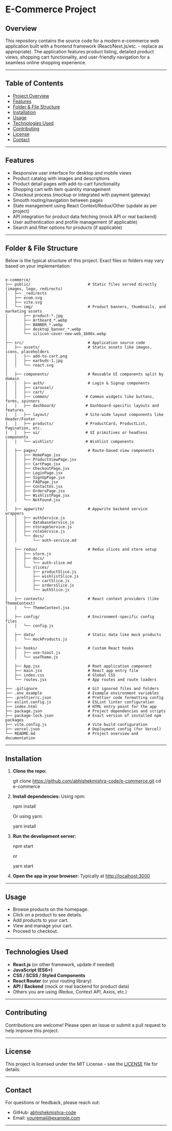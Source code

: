 # E-Commerce Project

## Overview

This repository contains the source code for a modern e-commerce web application built with a frontend framework (React/Next.js/etc. - replace as appropriate). The application features product listing, detailed product views, shopping cart functionality, and user-friendly navigation for a seamless online shopping experience.

---

## Table of Contents

- [Project Overview](#overview)
- [Features](#features)
- [Folder & File Structure](#folder--file-structure)
- [Installation](#installation)
- [Usage](#usage)
- [Technologies Used](#technologies-used)
- [Contributing](#contributing)
- [License](#license)
- [Contact](#contact)

---

## Features

- Responsive user interface for desktop and mobile views
- Product catalog with images and descriptions
- Product detail pages with add-to-cart functionality
- Shopping cart with item quantity management
- Checkout process (mockup or integrated with payment gateway)
- Smooth routing/navigation between pages
- State management using React Context/Redux/Other (update as per project)
- API integration for product data fetching (mock API or real backend)
- User authentication and profile management (if applicable)
- Search and filter options for products (if applicable)

---

## Folder & File Structure

Below is the typical structure of this project. Exact files or folders may vary based on your implementation:

```plaintext

e-commerce/
├── public/                         # Static files served directly (images, logo, redirects)
│   ├── _redirects
│   ├── ecom.svg
│   ├── vite.svg
│   └── img/                        # Product banners, thumbnails, and marketing assets
│       ├── product-*.jpg
│       ├── Artboard_*.webp
│       ├── BANNER_*.webp
│       ├── desktop_banner_*.webp
│       └── silicon-cover-new-web_1600x.webp
│
├── src/                            # Application source code
│   ├── assets/                     # Static assets like images, icons, placeholders
│   │   ├── add-to-cart.png
│   │   ├── earbuds-1.jpg
│   │   └── react.svg
│
│   ├── components/                 # Reusable UI components split by domain
│   │   ├── auth/                   # Login & Signup components
│   │   ├── carousel/
│   │   ├── cart/
│   │   ├── common/                # Common widgets like buttons, forms, spinners
│   │   ├── dashboard/             # Dashboard-specific layouts and features
│   │   ├── layout/                # Site-wide layout components like Header/Footer
│   │   ├── products/              # ProductCard, ProductList, Pagination, etc.
│   │   ├── ui/                    # UI primitives or headless components
│   │   └── wishlist/              # Wishlist components
│
│   ├── pages/                      # Route-based view components
│   │   ├── HomePage.jsx
│   │   ├── ProductViewPage.jsx
│   │   ├── CartPage.jsx
│   │   ├── CheckoutPage.jsx
│   │   ├── LoginPage.jsx
│   │   ├── SignUpPage.jsx
│   │   ├── FAQPage.jsx
│   │   ├── ContactUs.jsx
│   │   ├── OrdersPage.jsx
│   │   ├── WishlistPage.jsx
│   │   └── NotFound.jsx
│
│   ├── appwrite/                   # Appwrite backend service wrappers
│   │   ├── authService.js
│   │   ├── databaseService.js
│   │   ├── storageService.js
│   │   ├── roleService.js
│   │   └── docs/
│   │       └── auth-service.md
│
│   ├── redux/                      # Redux slices and store setup
│   │   ├── store.js
│   │   ├── docs/
│   │   │   └── auth-slice.md
│   │   └── slices/
│   │       ├── productSlice.js
│   │       ├── wishlistSlice.js
│   │       ├── cartSlice.js
│   │       ├── ordersSlice.js
│   │       └── authSlice.js
│
│   ├── contexts/                   # React context providers (like ThemeContext)
│   │   └── ThemeContext.jsx
│
│   ├── config/                     # Environment-specific config files
│   │   └── config.js
│
│   ├── data/                       # Static data like mock products
│   │   └── mockProducts.js
│
│   ├── hooks/                      # Custom React hooks
│   │   ├── use-toast.js
│   │   └── useTheme.js
│
│   ├── App.jsx                     # Root application component
│   ├── main.jsx                    # React app entry file
│   ├── index.css                   # Global CSS
│   └── routes.jsx                  # App routes and route loaders
│
├── .gitignore                      # Git ignored files and folders
├── .env_example                    # Example environment variables
├── .prettierrc.json                # Prettier code formatting config
├── eslint.config.js                # ESLint linter configuration
├── index.html                      # HTML entry point for the app
├── package.json                    # Project dependencies and scripts
├── package-lock.json               # Exact version of installed npm packages
├── vite.config.js                  # Vite build configuration
├── vercel.json                     # Deployment config (for Vercel)
└── README.md                       # Project overview and documentation
```

---

## Installation

1. **Clone the repo:**
   
   git clone https://github.com/abhishekmishra-code/e-commerce.git
   cd e-commerce
   

2. **Install dependencies:**
   Using npm:
   
   npm install
   
   Or using yarn:
   
   yarn install
   

3. **Run the development server:**
   
   npm start
   
   or 
   
   yarn start
   

4. **Open the app in your browser:**
   Typically at [http://localhost:3000](http://localhost:3000)

---

## Usage

- Browse products on the homepage.
- Click on a product to see details.
- Add products to your cart.
- View and manage your cart.
- Proceed to checkout.

---

## Technologies Used

- **React.js** (or other framework, update if needed)
- **JavaScript (ES6+)**
- **CSS / SCSS / Styled Components**
- **React Router** (or your routing library)
- **API / Backend** (mock or real backend for product data)
- Others you are using (Redux, Context API, Axios, etc.)

---

## Contributing

Contributions are welcome! Please open an issue or submit a pull request to help improve this project.

---

## License

This project is licensed under the MIT License - see the [LICENSE](LICENSE) file for details.

---

## Contact

For questions or feedback, please reach out:

- GitHub: [abhishekmishra-code](https://github.com/abhishekmishra-code)
- Email: youremail@example.com  <!-- Replace with your contact email -->

---
